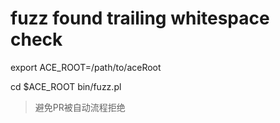 # fuzz found trailing whitespace check
export ACE_ROOT=/path/to/aceRoot

cd $ACE_ROOT
bin/fuzz.pl

> 避免PR被自动流程拒绝
